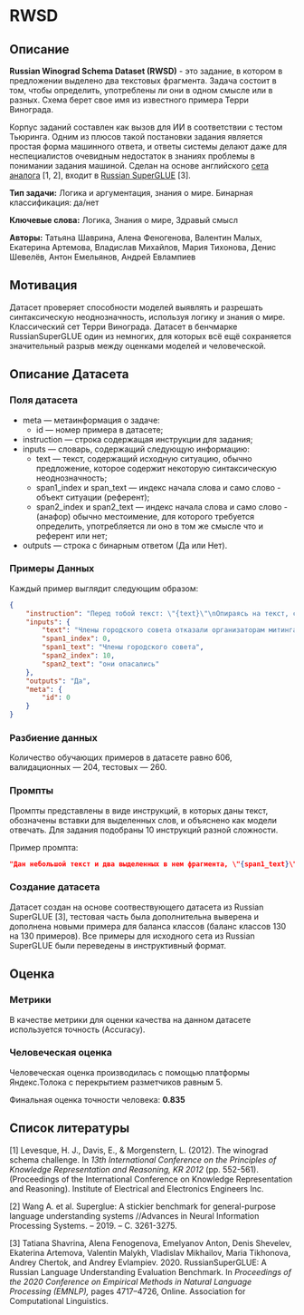 # RWSD

## Описание

**Russian Winograd Schema Dataset (RWSD)** - это задание, в котором в предложении выделено два текстовых фрагмента. Задача состоит в том, чтобы определить, употреблены ли они в одном смысле или в разных. Схема берет свое имя из известного примера Терри Винограда.

Корпус заданий составлен как вызов для ИИ в соответствии с тестом Тьюринга. Одним из плюсов такой постановки задания является простая форма машинного ответа, и ответы системы делают даже для неспециалистов очевидным недостаток в знаниях проблемы в понимании задания машиной. Сделан на основе английского [сета аналога](https://cdn.aaai.org/ocs/4492/4492-21843-1-PB.pdf) [1, 2], входит в [Russian SuperGLUE](https://russiansuperglue.com/tasks/task_info/RWSD) [3].

**Тип задачи:**  Логика и аргументация, знания о мире. Бинарная классификация: да/нет

**Ключевые слова:** Логика, Знания о мире, Здравый смысл

**Авторы:** Татьяна Шаврина, Алена Феногенова, Валентин Малых, Екатерина Артемова, Владислав Михайлов, Мария Тихонова, Денис Шевелёв, Антон Емельянов, Андрей Евлампиев

## Мотивация

Датасет проверяет способности моделей выявлять и разрешать синтаксическую неоднозначность, используя логику и знания о мире. Классический сет Терри Винограда. Датасет в бенчмарке RussianSuperGLUE один из немногих, для которых всё ещё сохраняется значительный разрыв между оценками моделей и человеческой.

## Описание Датасета

### Поля датасета

- meta — метаинформация о задаче:
    - id — номер примера в датасете;
- instruction — строка содержащая инструкции для задания;
- inputs — словарь, содержащий следующую информацию:
    - text — текст, содержащий исходную ситуацию, обычно предложение, которое содержит некоторую синтаксическую неоднозначность;
    - span1_index и span_text — индекс начала слова и само слово - объект ситуации (референт);
    - span2_index и span2_text — индекс начала слова и само слово - (анафор) обычно местоимение, для которого требуется определить, употребляется ли оно в том же смысле что и референт или нет;
- outputs — строка с бинарным ответом (Да или Нет).

### Примеры Данных

Каждый пример выглядит следующим образом:

```json
{
    "instruction": "Перед тобой текст: \"{text}\"\nОпираясь на текст, скажи, относится ли местоимение во фрагменте текста \"{span2_text}\" к объекту фрагмента \"{span1_text}\"? В качестве ответа выдай одно слово: Да, если относится, или Нет, если не относится. Напиши только правильный ответ без дополнительных объяснений.",
    "inputs": {
        "text": "Члены городского совета отказали организаторам митинга в разрешении, потому что они опасались насилия.",
        "span1_index": 0,
        "span1_text": "Члены городского совета",
        "span2_index": 10,
        "span2_text": "они опасались"
    },
    "outputs": "Да",
    "meta": {
        "id": 0
    }
}
```

### Разбиение данных

Количество обучающих примеров в датаcете равно 606, валидационных — 204, тестовых — 260.

### Промпты

Промпты представлены в виде инструкций, в которых даны текст, обозначены вставки для выделенных слов, и объяснено как модели отвечать.  Для задания подобраны 10 инструкций разной сложности.

Пример промпта:

```json
"Дан небольшой текст и два выделенных в нем фрагмента, \"{span1_text}\" и \"{span2_text}\". Текст: \"{text}\" Ответь, относится ли \"{span2_text}\" к \"{span1_text}\" в этом тексте? Напиши Да, если относится, если не относится — напиши Нет."
```

### Создание датасета

Датасет создан на основе соотвествующего датасета из Russian SuperGLUE [3], тестовая часть была дополнительна выверена и дополнена новыми примера для баланса классов (баланс классов 130 на 130 примеров).  Все примеры для исходного сета из Russian SuperGLUE были переведены в инструктивный формат.

## Оценка

### Метрики

В качестве метрики для оценки качества на данном датасете используется точность (Accuracy).

### Человеческая оценка

Человеческая оценка производилась с помощью платформы Яндекс.Толока с перекрытием разметчиков равным 5.

Финальная оценка точности человека: **0.835**

## Список литературы

[1] Levesque, H. J., Davis, E., & Morgenstern, L. (2012). The winograd schema challenge. In *13th International Conference on the Principles of Knowledge Representation and Reasoning, KR 2012* (pp. 552-561). (Proceedings of the International Conference on Knowledge Representation and Reasoning). Institute of Electrical and Electronics Engineers Inc.

[2] Wang A. et al. Superglue: A stickier benchmark for general-purpose language understanding systems //Advances in Neural Information Processing Systems. – 2019. – С. 3261-3275.

[3] Tatiana Shavrina, Alena Fenogenova, Emelyanov Anton, Denis Shevelev, Ekaterina Artemova, Valentin Malykh, Vladislav Mikhailov, Maria Tikhonova, Andrey Chertok, and Andrey Evlampiev. 2020. RussianSuperGLUE: A Russian Language Understanding Evaluation Benchmark. In *Proceedings of the 2020 Conference on Empirical Methods in Natural Language Processing (EMNLP),* pages 4717–4726, Online. Association for Computational Linguistics.
